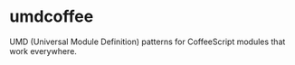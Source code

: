 umdcoffee
=========

UMD (Universal Module Definition) patterns for CoffeeScript modules that work everywhere.
